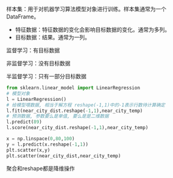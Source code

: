 样本集：用于对机器学习算法模型对象进行训练。样本集通常为一个DataFrame。

- 特征数据：特征数据的变化会影响目标数据的变化。通常为多列。
- 目标数据：结果。通常为一列。

监督学习：有目标数据

非监督学习：没有目标数据

半监督学习：只有一部分目标数据



```python
from sklearn.linear_model import LinearRegression
# 模型对象
l = LinearRegression()
# 给模型喂数据, 相当于解方程 reshape(-1,1)中的-1表示行数待计算确定
l.fit(near_city_dist.reshape(-1,1),near_city_temp)
# 预测数据, 参数要么是单值, 要么是是二维数据
l.predict(89)
l.score(near_city_dist.reshape(-1,1),near_city_temp)

x = np.linspace(0,80,100)
y = l.predict(x.reshape(-1,1))
plt.scatter(x,y)
plt.scatter(near_city_dist,near_city_temp)
```

聚合和reshape都是降维操作